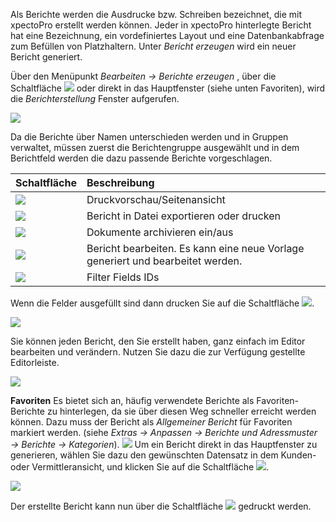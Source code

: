 Als Berichte werden die Ausdrucke bzw. Schreiben bezeichnet, die mit xpectoPro erstellt werden können. Jeder in xpectoPro hinterlegte Bericht hat eine Bezeichnung, ein vordefiniertes Layout und eine Datenbankabfrage zum Befüllen von Platzhaltern. Unter *Bericht erzeugen* wird ein neuer Bericht generiert. 

Über den Menüpunkt  *Bearbeiten → Berichte erzeugen* , über die Schaltfläche ![](http://xpecto.github.io/docs/img/img_1429027617646.png) oder direkt in das Hauptfenster (siehe unten Favoriten), wird  die *Berichterstellung* Fenster aufgerufen. 

![](http://xpecto.github.io/docs/img/img_1439379073314.png)

Da die Berichte über Namen unterschieden werden und in Gruppen verwaltet, müssen zuerst die Berichtengruppe ausgewählt und in dem Berichtfeld werden die dazu passende Berichte vorgeschlagen. 

|  Schaltfläche            |    Beschreibung     |  
| ------------- |:-------------| 
|![](http://xpecto.github.io/docs/img/img_1439381184713.png)| Druckvorschau/Seitenansicht|
|![](http://xpecto.github.io/docs/img/img_1439391939484.png)| Bericht in Datei exportieren oder drucken|
|![](http://xpecto.github.io/docs/img/img_1439381119609.png) |Dokumente archivieren ein/aus|
|![](http://xpecto.github.io/docs/img/img_1439381347699.png)  |Bericht bearbeiten. Es kann eine neue Vorlage generiert und bearbeitet werden.|
|![](http://xpecto.github.io/docs/img/img_1439381384906.png)| Filter Fields IDs|

Wenn die Felder ausgefüllt sind dann drucken Sie auf die Schaltfläche ![](http://xpecto.github.io/docs/img/img_1439381184713.png).

![](http://xpecto.github.io/docs/img/img_1439387007944.png)

Sie können jeden Bericht, den Sie erstellt haben, ganz einfach im Editor bearbeiten und
verändern. Nutzen Sie dazu die zur Verfügung gestellte Editorleiste.

![](http://xpecto.github.io/docs/img/img_1439389795642.png)

**Favoriten**
Es bietet sich an, häufig verwendete Berichte als Favoriten-Berichte zu hinterlegen, da sie über diesen Weg schneller erreicht werden können. Dazu muss der Bericht als *Allgemeiner Bericht*  für Favoriten markiert werden. (siehe *Extras → Anpassen → Berichte und Adressmuster → Berichte → Kategorien*).
![](http://xpecto.github.io/docs/img/img_1439387898787.png)
Um ein Bericht direkt in das Hauptfenster zu generieren, wählen Sie dazu den gewünschten Datensatz in dem Kunden- oder Vermittleransicht, und klicken Sie auf die Schaltfläche ![](http://xpecto.github.io/docs/img/img_1439381184713.png).

![](http://xpecto.github.io/docs/img/img_1439388275964.png)

Der erstellte Bericht kann nun über die Schaltfläche  ![](http://xpecto.github.io/docs/img/img_1439391939484.png) gedruckt werden.